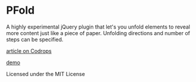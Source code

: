 
PFold
=========

A highly experimental jQuery plugin that let's you unfold elements to reveal more content just like a piece of paper. Unfolding directions and number of steps can be specified.

[article on Codrops](http://tympanus.net/codrops/?p=11459)

[demo](http://tympanus.net/Development/PFold/)

Licensed under the MIT License